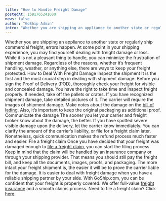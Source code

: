 ```yaml
---
title: "How to Handle Freight Damage"
postedAt: 1591765241000
news: false
author: "GoShip Admin"
intro: "Whether you are shipping an appliance to another state or regularly ship commercial freight, errors happen. At some point in your shipping experience, you may find yourself dealing with freight damage or loss. While it is not a pleasant thing to handle, you can minimize the frustration of shipment damage. Regardless of the reasons, whether it’s frequent handling, weather, or anything else, there are ways to keep your freight protected. How to Deal With Freight Damage Inspect the shipment It is the first and"
---
```

Whether you are shipping an appliance to another state or regularly ship commercial freight, errors happen. At some point in your shipping experience, you may find yourself dealing with freight damage or loss. While it is not a pleasant thing to handle, you can minimize the frustration of shipment damage. Regardless of the reasons, whether it’s frequent handling, weather, or anything else, there are ways to keep your freight protected. How to Deal With Freight Damage Inspect the shipment It is the first and the most crucial step in dealing with shipment damage. Before you sign the Proof of Delivery (POD), thoroughly check your freight for visible and concealed damage. You have the right to take time and inspect freight properly. If needed, take off the pallets or crates. If you have recognized shipment damage, take detailed pictures of it. The carrier will require the images of shipment damage. Make notes about the damage on the [bill of lading](https://www.plslogistics.com/blog/what-is-bill-of-lading/). Also, it’s important to keep the original packaging as additional proof. Communicate the damage The sooner you let your carrier and freight broker know about the damage, the better. If you have spotted severe visible damage upon the delivery, let the carrier know immediately. You can clarify the amount of the carrier’s liability, or file for a freight claim later. Nonetheless, quick communication makes the refund process much faster and easier. File a freight claim Once you have decided that your freight was damaged enough to [file a freight claim](https://www.goship.com/blog/how-to-file-a-freight-claim/), you can start the filing process. Keep in mind that the claim will be handled by an insurance company or through your shipping provider. That means you should still pay the freight bill, and keep all the documents, images, proofs, and packaging. The more intact your freight shipment is, the easier it will be to prove the carrier liable for the damage. It is easier to deal with freight damage when you have a reliable shipping partner by your side. With GoShip.com, you can be confident that your freight is properly covered. We offer full-value [freight insurance](https://www.goship.com/shipping-services/freight-insurance/) and a smooth claims process. Need to file a freight claim? Click [here](https://www.goship.com/claim/).
